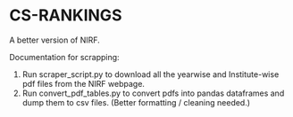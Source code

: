 # CS-RANKINGS

A better version of NIRF.

Documentation for scrapping:

1. Run scraper_script.py to download all the yearwise and Institute-wise pdf files from the NIRF webpage.
2. Run convert_pdf_tables.py to convert pdfs into pandas dataframes and dump them to csv files. (Better formatting / cleaning needed.)
